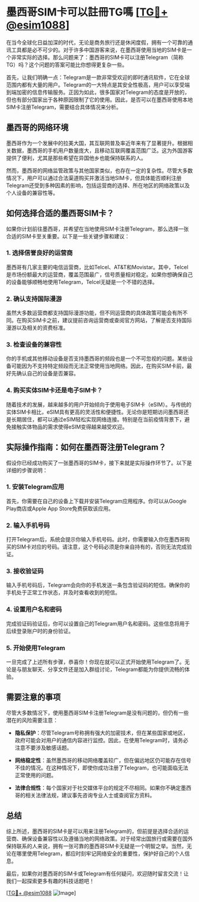 # 墨西哥SIM卡可以註冊TG嗎 [[TG💪+ @esim1088](https://t.me/s/esim1088)]

在当今全球化日益加深的时代，无论是商务旅行还是休闲度假，拥有一个可靠的通讯工具都是必不可少的。对于许多中国游客来说，在墨西哥使用当地的SIM卡是一个非常实际的选择。那么问题来了：墨西哥的SIM卡可以注册Telegram（简称TG）吗？这个问题的答案可能比你想得更复杂一些。

首先，让我们明确一点：Telegram是一款非常受欢迎的即时通讯软件，它在全球范围内都有大量的用户。Telegram的一大特点是其安全性极高，用户可以享受端到端加密的信息传输服务。正因为如此，很多国家对Telegram的态度是开放的，但也有部分国家出于各种原因限制了它的使用。因此，是否可以在墨西哥使用本地SIM卡注册Telegram，需要结合具体情况来分析。

## 墨西哥的网络环境

墨西哥作为一个发展中的拉美大国，其互联网普及率近年来有了显著提升。根据相关数据，墨西哥的手机用户数量庞大，且移动互联网覆盖范围广泛。这为外国游客提供了便利，尤其是那些希望在异国他乡也能保持联系的人。

然而，墨西哥的网络监管政策与其他国家类似，也存在一定的复杂性。尽管大多数情况下，用户可以通过合法渠道购买并激活当地SIM卡，但具体能否顺利注册Telegram还受到多种因素的影响，包括运营商的选择、所在地区的网络政策以及个人设备的兼容性等。

## 如何选择合适的墨西哥SIM卡？

如果你计划前往墨西哥，并希望在当地使用SIM卡注册Telegram，那么选择一张合适的SIM卡至关重要。以下是一些关键步骤和建议：

### 1. **选择信誉良好的运营商**

墨西哥有几家主要的电信运营商，比如Telcel、AT&T和Movistar。其中，Telcel是市场份额最大的运营商，覆盖范围最广，信号质量相对稳定。如果你想确保自己的设备能够顺畅地使用Telegram，Telcel无疑是一个不错的选择。

### 2. **确认支持国际漫游**

虽然大多数运营商都支持国际漫游功能，但不同运营商的具体政策可能会有所不同。在购买SIM卡之前，建议提前咨询运营商或查阅官方网站，了解是否支持国际漫游以及相关的资费标准。

### 3. **检查设备的兼容性**

你的手机或其他移动设备是否支持墨西哥的频段也是一个不可忽视的问题。某些设备可能因为不支持特定频段而无法正常使用当地网络。因此，在购买SIM卡前，最好先确认自己的设备是否兼容。

### 4. **购买实体SIM卡还是电子SIM卡？**

随着技术的发展，越来越多的用户开始倾向于使用电子SIM卡（eSIM）。与传统的实体SIM卡相比，eSIM具有更高的灵活性和便捷性。无论你是短期访问墨西哥还是长期居住，都可以通过eSIM轻松实现网络连接。特别是在当前疫情背景下，避免接触实体物品的需求使得eSIM变得越来越受欢迎。

## 实际操作指南：如何在墨西哥注册Telegram？

假设你已经成功购买了一张墨西哥的SIM卡，接下来就是实际操作环节了。以下是详细的步骤说明：

### 1. **安装Telegram应用**

首先，你需要在自己的设备上下载并安装Telegram应用程序。你可以从Google Play商店或Apple App Store免费获取该应用。

### 2. **输入手机号码**

打开Telegram后，系统会提示你输入手机号码。此时，你需要输入你在墨西哥购买的SIM卡对应的号码。请注意，这个号码必须是你亲自持有的，否则无法完成验证。

### 3. **接收验证码**

输入手机号码后，Telegram会向你的手机发送一条包含验证码的短信。确保你的手机处于正常工作状态，并及时查看收到的短信。

### 4. **设置用户名和密码**

完成验证码验证后，你可以设置自己的Telegram用户名和密码。这些信息将用于后续登录账户时的身份验证。

### 5. **开始使用Telegram**

一旦完成了上述所有步骤，恭喜你！你现在就可以正式开始使用Telegram了。无论是与朋友聊天、分享文件还是加入群组讨论，Telegram都能为你提供流畅的体验。

## 需要注意的事项

尽管大多数情况下，使用墨西哥SIM卡注册Telegram是没有问题的，但仍有一些潜在的风险需要注意：

- **隐私保护**：尽管Telegram号称拥有强大的加密技术，但在某些国家或地区，政府可能会对用户的通信内容进行监控。因此，在使用Telegram时，请务必注意不要涉及敏感话题。
  
- **网络稳定性**：虽然墨西哥的移动网络覆盖较广，但在偏远地区仍可能存在信号不佳的情况。在这种情况下，即使你成功注册了Telegram，也可能面临无法正常使用的问题。

- **法律合规性**：每个国家对于社交媒体平台的规定不尽相同。如果你不确定墨西哥的相关法律法规，建议事先咨询专业人士或查阅官方资料。

## 总结

综上所述，墨西哥的SIM卡是可以用来注册Telegram的，但前提是选择合适的运营商、确保设备兼容性以及遵循当地的网络政策。对于经常出国旅行或需要在国外保持联系的人来说，拥有一张可靠的墨西哥SIM卡无疑是一个明智之举。当然，无论在哪里使用Telegram，都应时刻牢记网络安全的重要性，保护好自己的个人信息。

最后，如果你对墨西哥的SIM卡或Telegram有任何疑问，欢迎随时留言交流！让我们一起探索更多有趣的科技话题吧！

[[TG💪+ @esim1088](https://t.me/s/esim1088) ![Image](https://i.postimg.cc/4NQfJmqS/Snipaste-2025-05-13-00-14-12.png)]